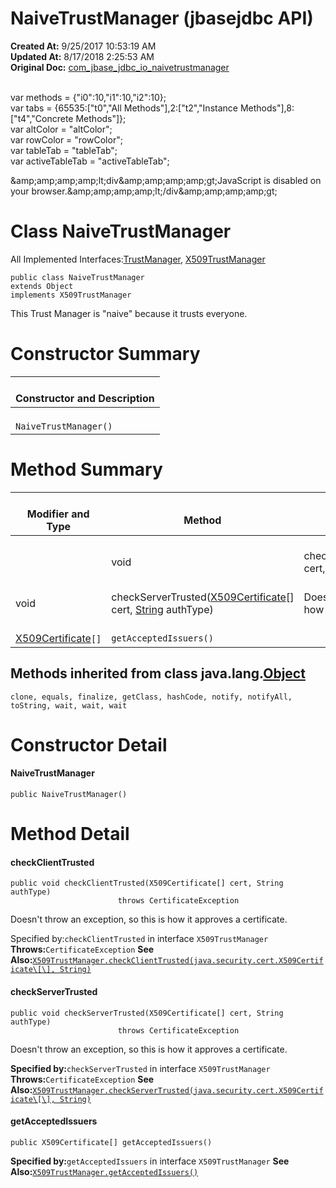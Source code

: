 # NaiveTrustManager (jbasejdbc API)

**Created At:** 9/25/2017 10:53:19 AM  
**Updated At:** 8/17/2018 2:25:53 AM  
**Original Doc:** [com_jbase_jdbc_io_naivetrustmanager](https://docs.jbase.com/39232-io/com_jbase_jdbc_io_naivetrustmanager)  

<!--<br>    try {<br>        if (location.href.indexOf('is-external=true') == -1) {<br>            parent.document.title="NaiveTrustManager (jbasejdbc   API)";<br>        }<br>    }<br>    catch(err) {<br>    }<br>//--><br>var methods = {"i0":10,"i1":10,"i2":10};<br>var tabs = {65535:["t0","All Methods"],2:["t2","Instance Methods"],8:["t4","Concrete Methods"]};<br>var altColor = "altColor";<br>var rowColor = "rowColor";<br>var tableTab = "tableTab";<br>var activeTableTab = "activeTableTab";&amp;amp;amp;amp;amp;lt;div&amp;amp;amp;amp;amp;gt;JavaScript is disabled on your browser.&amp;amp;amp;amp;amp;lt;/div&amp;amp;amp;amp;amp;gt;
# Class NaiveTrustManager

All Implemented Interfaces:[TrustManager](http://java.sun.com/j2se/1.5.0/docs/api/javax/net/ssl/TrustManager.html?is-external=true "class or interface in javax.net.ssl"), [X509TrustManager](http://java.sun.com/j2se/1.5.0/docs/api/javax/net/ssl/X509TrustManager.html?is-external=true "class or interface in javax.net.ssl")
```
public class NaiveTrustManager
extends Object
implements X509TrustManager
```

This Trust Manager is "naive" because it trusts everyone.



# Constructor Summary


| <br>Constructor and Description<br> |
| --- |
| <br>`NaiveTrustManager()`<br> |








# Method Summary


| <br>Modifier and Type<br> | <br>Method<br> | Description<br> |
| --- | --- | --- |
 | <br>void<br> | <br>checkClientTrusted([X509Certificate](http://java.sun.com/j2se/1.5.0/docs/api/java/security/cert/X509Certificate.html?is-external=true "class or interface in java.security.cert")[] cert, [String](http://java.sun.com/j2se/1.5.0/docs/api/java/lang/String.html?is-external=true "class or interface in java.lang") authType)<br> | <br>Doesn't throw an exception, so this is how it approves a certificate.<br> |
| <br>void<br> | <br>checkServerTrusted([X509Certificate](http://java.sun.com/j2se/1.5.0/docs/api/java/security/cert/X509Certificate.html?is-external=true "class or interface in java.security.cert")[] cert, [String](http://java.sun.com/j2se/1.5.0/docs/api/java/lang/String.html?is-external=true "class or interface in java.lang") authType)<br> | <br>Doesn't throw an exception, so this is how it approves a certificate.<br> |
| <br>[X509Certificate](http://java.sun.com/j2se/1.5.0/docs/api/java/security/cert/X509Certificate.html?is-external=true "class or interface in java.security.cert")`[]`<br> | <br>`getAcceptedIssuers()`<br> | <br> |




## 


## Methods inherited from class java.lang.[Object](http://java.sun.com/j2se/1.5.0/docs/api/java/lang/Object.html?is-external=true "class or interface in java.lang")
`clone, equals, finalize, getClass, hashCode, notify, notifyAll, toString, wait, wait, wait`

# Constructor Detail

#### **NaiveTrustManager**

```
public NaiveTrustManager()
```









# Method Detail

#### **checkClientTrusted**

```
public void checkClientTrusted(X509Certificate[] cert, String authType)
                        throws CertificateException
```



Doesn't throw an exception, so this is how it approves a certificate.


Specified by:`checkClientTrusted` in interface `X509TrustManager`
**Throws:**`CertificateException`
**See Also:**[`X509TrustManager.checkClientTrusted(java.security.cert.X509Certificate\[\], String)`](http://java.sun.com/j2se/1.5.0/docs/api/javax/net/ssl/X509TrustManager.html?is-external=true#checkClientTrusted-java.security.cert.X509Certificate:A-java.lang.String- "class or interface in javax.net.ssl")






#### **checkServerTrusted**

```
public void checkServerTrusted(X509Certificate[] cert, String authType)
                        throws CertificateException
```



Doesn't throw an exception, so this is how it approves a certificate.

**Specified by:**`checkServerTrusted` in interface `X509TrustManager`
**Throws:**`CertificateException`
**See Also:**[`X509TrustManager.checkServerTrusted(java.security.cert.X509Certificate\[\], String)`](http://java.sun.com/j2se/1.5.0/docs/api/javax/net/ssl/X509TrustManager.html?is-external=true#checkServerTrusted-java.security.cert.X509Certificate:A-java.lang.String- "class or interface in javax.net.ssl")




#### **getAcceptedIssuers**

```
public X509Certificate[] getAcceptedIssuers()
```

**Specified by:**`getAcceptedIssuers` in interface `X509TrustManager`
**See Also:**[`X509TrustManager.getAcceptedIssuers()`](http://java.sun.com/j2se/1.5.0/docs/api/javax/net/ssl/X509TrustManager.html?is-external=true#getAcceptedIssuers-- "class or interface in javax.net.ssl")


